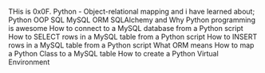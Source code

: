THis is 0x0F. Python - Object-relational mapping and i have learned about; Python
OOP
SQL
MySQL
ORM
SQLAlchemy and 
Why Python programming is awesome
How to connect to a MySQL database from a Python script
How to SELECT rows in a MySQL table from a Python script
How to INSERT rows in a MySQL table from a Python script
What ORM means
How to map a Python Class to a MySQL table
How to create a Python Virtual Environment
